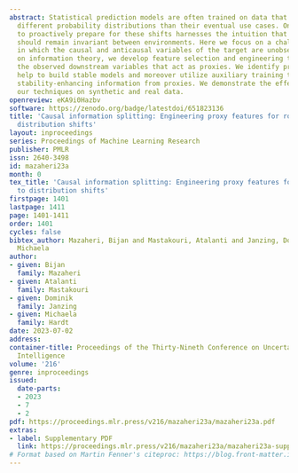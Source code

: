```yaml
---
abstract: Statistical prediction models are often trained on data that is drawn from
  different probability distributions than their eventual use cases. One approach
  to proactively prepare for these shifts harnesses the intuition that causal mechanisms
  should remain invariant between environments. Here we focus on a challenging setting
  in which the causal and anticausal variables of the target are unobserved. Leaning
  on information theory, we develop feature selection and engineering techniques for
  the observed downstream variables that act as proxies. We identify proxies that
  help to build stable models and moreover utilize auxiliary training tasks to extract
  stability-enhancing information from proxies. We demonstrate the effectiveness of
  our techniques on synthetic and real data.
openreview: eKA9i0Hazbv
software: https://zenodo.org/badge/latestdoi/651823136
title: 'Causal information splitting: Engineering proxy features for robustness to
  distribution shifts'
layout: inproceedings
series: Proceedings of Machine Learning Research
publisher: PMLR
issn: 2640-3498
id: mazaheri23a
month: 0
tex_title: 'Causal information splitting: Engineering proxy features for robustness
  to distribution shifts'
firstpage: 1401
lastpage: 1411
page: 1401-1411
order: 1401
cycles: false
bibtex_author: Mazaheri, Bijan and Mastakouri, Atalanti and Janzing, Dominik and Hardt,
  Michaela
author:
- given: Bijan
  family: Mazaheri
- given: Atalanti
  family: Mastakouri
- given: Dominik
  family: Janzing
- given: Michaela
  family: Hardt
date: 2023-07-02
address:
container-title: Proceedings of the Thirty-Nineth Conference on Uncertainty in Artificial
  Intelligence
volume: '216'
genre: inproceedings
issued:
  date-parts:
  - 2023
  - 7
  - 2
pdf: https://proceedings.mlr.press/v216/mazaheri23a/mazaheri23a.pdf
extras:
- label: Supplementary PDF
  link: https://proceedings.mlr.press/v216/mazaheri23a/mazaheri23a-supp.pdf
# Format based on Martin Fenner's citeproc: https://blog.front-matter.io/posts/citeproc-yaml-for-bibliographies/
---
```

